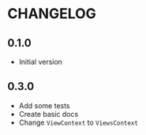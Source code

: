 # CHANGELOG

## 0.1.0

- Initial version

## 0.3.0

- Add some tests
- Create basic docs
- Change `ViewContext` to `ViewsContext`
